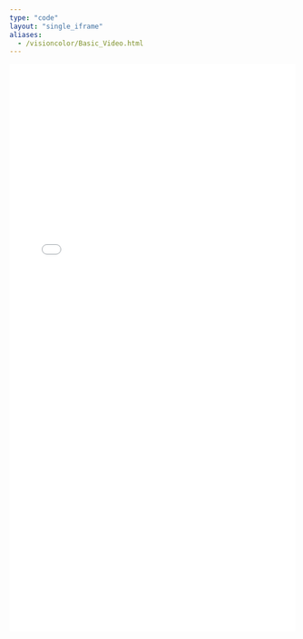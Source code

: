 ```yaml
---
type: "code"
layout: "single_iframe"
aliases:
  - /visioncolor/Basic_Video.html
---
```


<iframe class="bad-iframe" src="/pages/Basic_Video.html" style="border: 0" width="100%" height="1000" referrerpolicy="same-origin" seamless></iframe>